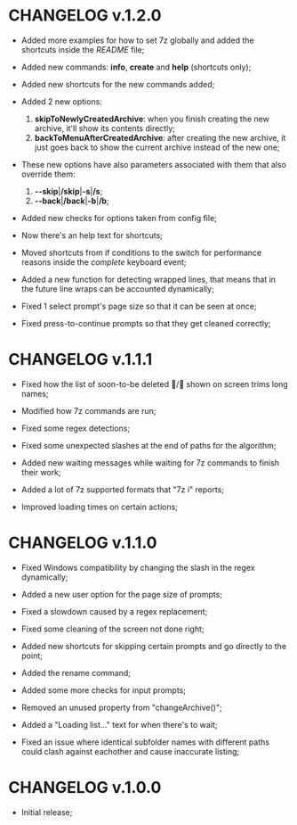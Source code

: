# CHANGELOG v.1.2.0

- Added more examples for how to set 7z globally and added the shortcuts inside the _README_ file;
- Added new commands: **info**, **create** and **help** (shortcuts only);
- Added new shortcuts for the new commands added;
- Added 2 new options:
  1. **skipToNewlyCreatedArchive**: when you finish creating the new archive, it'll show its contents directly;
  2. **backToMenuAfterCreatedArchive**: after creating the new archive, it just goes back to show the current archive instead of the new one;

- These new options have also parameters associated with them that also override them:
  1. **--skip**|**/skip**|**-s**|**/s**;
  2. **--back**|**/back**|**-b**|**/b**;

- Added new checks for options taken from config file;
- Now there's an help text for shortcuts;
- Moved shortcuts from if conditions to the switch for performance reasons inside the _complete_ keyboard event;
- Added a new function for detecting wrapped lines, that means that in the future line wraps can be accounted dynamically;
- Fixed 1 select prompt's page size so that it can be seen at once;
- Fixed press-to-continue prompts so that they get cleaned correctly;

# CHANGELOG v.1.1.1

- Fixed how the list of soon-to-be deleted 📄/📂 shown on screen trims long names;

- Modified how 7z commands are run;

- Fixed some regex detections;

- Fixed some unexpected slashes at the end of paths for the algorithm;

- Added new waiting messages while waiting for 7z commands to finish their work;

- Added a lot of 7z supported formats that "7z i" reports;

- Improved loading times on certain actions;

# CHANGELOG v.1.1.0

- Fixed Windows compatibility by changing the slash in the regex dynamically;

- Added a new user option for the page size of prompts;

- Fixed a slowdown caused by a regex replacement;

- Fixed some cleaning of the screen not done right;

- Added new shortcuts for skipping certain prompts and go directly to the point;

- Added the rename command;

- Added some more checks for input prompts;

- Removed an unused property from "changeArchive()";

- Added a "Loading list..." text for when there's to wait;

- Fixed an issue where identical subfolder names with different paths could clash against eachother and cause inaccurate listing;

# CHANGELOG v.1.0.0

- Initial release;